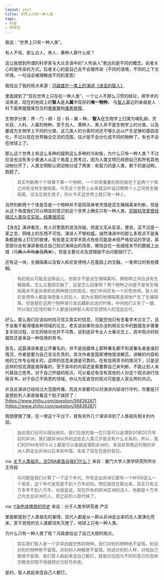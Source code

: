 ```yaml
---
layout: post
title: 世界上只有一种人类
tags:
- 科普
- 碎碎念
---
```


我说：“世界上只有一种人类”。

有人不信，那么白人、黑人、黄种人算什么呢？

这让我想到所谓的科学家与大众言语中的“人传染人”表达的是不同的概念。前者关心的是传染的方式，后者关心的是自己会不会被传染（不同的语境，不同的上下文环境，一句话会被理解成不同的意思）

我找出了我的观点来源：[河森堡在一席上的演讲《进击的智人》](https://yixi.tv/#/speech/detail?id=154)

里面提到了“现在世界上只存在一种人类”，一个让人不那么习惯的结论，用学术的话来说，现在的地球上的**智人**是**人属**中现存的**唯一物种**。 与[智人](https://www.onezoom.org/life/%40Homo_sapiens%3D770315/@=770315?img=best_any&anim=flight#x774,y711,w0.9617)最近的亲戚是人科下面黑猩猩属包含的[黑猩猩](https://www.onezoom.org/life/%40Homo_sapiens%3D770315/@Pan=417957?img=best_any&anim=flight#x-108,y98,w1.2502)和[倭黑猩猩](https://www.onezoom.org/life/%40Homo_sapiens%3D770315/@Pan=417957?img=best_any&anim=flight#x-110,y844,w2.1637)。

生物学分类：界 - 门 - 纲 - 目 - 科 - 属 - 种， **智人**在生物学上归类为哺乳纲、灵长目、人科、人属的物种，至于白人、黄种人、黑人并不是生物学上的分类，以及要成为生物学上不同的分类，这几类人的分离时间还不够久远以产生足够的基因变化，不过以现在世界融合交流的范围，估计是不会分化成不同的物种了，有也不会在地球上了。

那么这个世界上有这么多种的猫狗这么多种的鸟和鱼，为什么只有一种人类？不过应该也没有多少普通人从这个角度上思考过，因为人类文明已经把自己和所有其他动物分开了，人类文明默认把动物分成了两类：有智力的是人类，剩下的是动物，跑题了。

> 其实判断两个个体算不算一个物种，一个非常重要的原则就在于这两个个体之间有没有生殖隔离。今天这个世界上从来就没听说过哪两个人之间有生殖隔离，没法互相生孩子，所以今天这世界上就只有一种人。 

当然判断两个个体是否是一个物种并不是简简单单凭借是否生殖隔离来判断，但是从这个角度我们可以明显的意识到这个世界上确实只有一种人类，[苏联科学家曾经搞过人类杂交实验，结果很现实](https://www.bilibili.com/video/BV1Rv411J7S3)

【进击】演讲看完，有人对里面的说法存疑，但是又无从反驳，便说，这不过是一家之言，网络上的东西不可信，演讲人不够权威。诚然演讲中的那么多观点不是条条都是板上钉钉的铁律，有些是主流学术观点有些可能是未经严格验证的学说，甚至部分会有演讲者结合自己知识演绎出的场景，哪怕会在一些细枝末节的数据上出错（~~马赛人平均身高两米~~），但是主要论点及逻辑链不出问题就行了。

还有这一块，生殖隔离以及智人和尼安德特人在基因上的交融，一笔带过的有些模糊。

> 有的观众可能会说等会儿，你刚才不是说生殖隔离吗，俩物种之间应该有生殖隔离，怎么又基因交融了，这是怎么回事啊？两个物种之间是不是有生殖隔离并不是非黑即白两种绝对的情况，他们中间还有一个灰色地带。智人和尼安德特人都是海德堡人的后人，因为长期的地理隔离逐渐地产生了生殖隔离，但是就在这两个物种渐行渐远藕断丝连的时候，中间他们又有了一腿，所以我们在场的每个人都是纯种智人和尼安德特人的混血后代。 

好么，那么我们应该如何找可信又真实的信息，可能恐怕只有去看学术论文了。且不说看不看得懂各种领域的论文，老实说如果你没办法利用论文中的数据及步骤重复实验过程，论文的结论也并不可靠，说到底非专业人士看论文上，其中观点的权威性还是来自一种信用的背书。

首先，这篇演讲者是公开署名的，并不是自媒体上那种署名都不知道署名者是谁的情况，作者是要为自己言论负责的，其次作者是国家博物馆讲解员，讲解的内容和他的工作专业相关的，这样的信息来源是可靠的。在有信用背书的情况下，只是说这样的信息源是值得看的，至于其中的内容还是需要靠自己来判断，不能让别人来代替自己思考。对于自己怀疑的观点，可以看还有没有其他的人对这个观点进行信用背书，对于自己不熟悉的领域，你认为反直觉的观点可能是人家业界的共识。

并且此演讲已经经过大范围传播，而且大家都可以对演讲内容进行评判，你要是只是想批判人家直接看这个贴子就好了：[https://www.zhihu.com/question/56838287](https://www.zhihu.com/question/56838287)

我随便搜了搜，在一席这个平台下，就有另外几个演讲讲到了人类祖先相关的内容。

> 由此我们也可以得出结论，我们在座的每一位只是可以追溯到20到30万年前的非洲，我们跟非洲以外的这些古人类几乎是没有什么关系的。所以，我们的DNA有95%以上都是可以直接追溯到非洲的，来自非常晚近时期的非洲人群走出非洲以后来到中国，变成了现在在座的各位。 

via:  [关于人类祖先，古DNA能告诉我们什么？](https://yixi.tv/#/speech/detail?id=850) 来自：厦门大学人类学研究所所长  王传超 

> 可问题是我们计算了一下这个年代，所有走出非洲它都有一个M168这么一个突变，这个年代发现是不到十万年前的。然后我现在算出来，其实只有五万多年不到六万年，也就是说，现在所有的欧洲亚洲的活人，他都是十万年之内走出非洲的人，把之前的人取代掉了。 

via: [Y染色体携带的历史](https://www.yixi.tv/speech/#/speech/detail?id=423) 来自：分子人类学研究者  严实  

里面都提到了人类祖先的事情，现代人都是从一群从非洲走出来的古人类演化而来，至于其他的古人类都消失灭绝了。地球上只有一种人类。

为什么只有一种人类了呢？河森堡给出了自己大胆的观点。

> 其实我们智人是一个非常凶狠恐怖的物种。我们对别的物种绝不留情，别说对别的物种绝不留情，对别的人种都绝不留情。别说对别的人种，对咱自己都绝不留情，我们智人疯起来连自己都打，就是仅仅因为不同的意识形态和宗教信仰恨不得就把对方斩尽杀绝。

是的，智人疯起来连自己人都打。